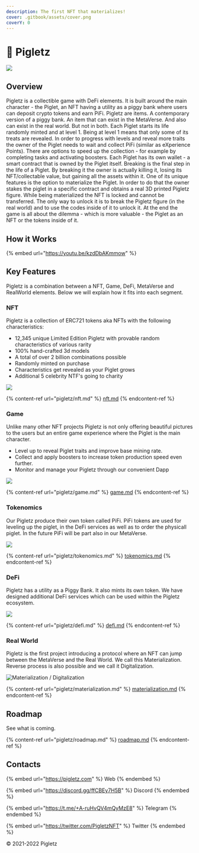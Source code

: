 ```yaml
---
description: The first NFT that materializes!
cover: .gitbook/assets/cover.png
coverY: 0
---
```


# 🐷 Pigletz

![](.gitbook/assets/pigletz-logo.png)

## Overview

Pigletz is a collectible game with DeFi elements. It is built around the main character - the Piglet, an NFT having a utility as a piggy bank where users can deposit crypto tokens and earn PiFi. Pigletz are items. A contemporary version of a piggy bank. An item that can exist in the MetaVerse. And also can exist in the real world. But not in both. Each Piglet starts its life randomly minted and at level 1. Being at level 1 means that only some of its treats are revealed. In order to progress with levels and reveal more traits the owner of the Piglet needs to wait and collect PiFi (similar as eXperience Points). There are options to speed up the collection - for example by completing tasks and activating boosters. Each Piglet has its own wallet - a smart contract that is owned by the Piglet itself. Breaking is the final step in the life of a Piglet. By breaking it the owner is actually killing it, losing its NFT/collectable value, but gaining all the assets within it. One of its unique features is the option to materialize the Piglet. In order to do that the owner stakes the piglet in a specific contract and obtains a real 3D printed Pigletz figure. While being materialized the NFT is locked and cannot be transferred. The only way to unlock it is to break the Pigletz figure (in the real world) and to use the codes inside of it to unlock it. At the end the game is all about the dilemma - which is more valuable - the Piglet as an NFT or the tokens inside of it.

## How it Works

{% embed url="https://youtu.be/kzdDbAKmmow" %}

## Key Features

Pigletz is a combination between a NFT, Game, DeFi, MetaVerse and RealWorld elements. Below we will explain how it fits into each segment.&#x20;

### NFT

Pigletz is a collection of ERC721 tokens aka NFTs with the following characteristics:

* 12,345 unique Limited Edition Pigletz with provable random characteristics of various rarity
* 100% hand-crafted 3d models
* A total of over 2 billion combinations possible
* Randomly minted on purchase
* Characteristics get revealed as your Piglet grows
* Additional 5 celebrity NTF's going to charity

![](.gitbook/assets/nft.png)

{% content-ref url="pigletz/nft.md" %}
[nft.md](pigletz/nft.md)
{% endcontent-ref %}

### Game

Unlike many other NFT projects Pigletz is not only offering beautiful pictures to the users but an entire game experience where the Piglet is the main character.&#x20;

* Level up to reveal Piglet traits and improve base mining rate.
* Collect and apply boosters to increase token production speed even further.
* Monitor and manage your Pigletz through our convenient Dapp

![](.gitbook/assets/levels.svg)

{% content-ref url="pigletz/game.md" %}
[game.md](pigletz/game.md)
{% endcontent-ref %}

### Tokenomics

Our Pigletz produce their own token called PiFi. PiFi tokens are used for leveling up the piglet, in the DeFi services as well as to order the physicall piglet. In the future PiFi will be part also in our MetaVerse.

![](.gitbook/assets/tokenomics-diagrams.webp)

{% content-ref url="pigletz/tokenomics.md" %}
[tokenomics.md](pigletz/tokenomics.md)
{% endcontent-ref %}

### DeFi

Pigletz has a utility as a Piggy Bank. It also mints its own token. We have designed additional DeFi services which can be used within the Pigletz ecosystem.

![](.gitbook/assets/defi-lending.svg)

{% content-ref url="pigletz/defi.md" %}
[defi.md](pigletz/defi.md)
{% endcontent-ref %}

### Real World

Pigletz is the first project introducing a protocol where an NFT can jump between the MetaVerse and the Real World. We call this Materialization. Reverse process is also possible and we call it Digitalization.&#x20;

![Materialization / Digitalization](.gitbook/assets/physical-object-illustration.png)

{% content-ref url="pigletz/materialization.md" %}
[materialization.md](pigletz/materialization.md)
{% endcontent-ref %}

## Roadmap

See what is coming.

{% content-ref url="pigletz/roadmap.md" %}
[roadmap.md](pigletz/roadmap.md)
{% endcontent-ref %}

## Contacts

{% embed url="https://pigletz.com" %}
Web
{% endembed %}

{% embed url="https://discord.gg/ffCBEy7H5B" %}
Discord
{% endembed %}

{% embed url="https://t.me/+A-ruHvQV4mQyMzE8" %}
Telegram
{% endembed %}

{% embed url="https://twitter.com/PigletzNFT" %}
Twitter
{% endembed %}

© 2021-2022 Pigletz
